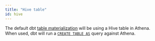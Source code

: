 ```yaml
---
title: "Hive table"
id: hive
---
```


The default dbt [table materialization](https://docs.getdbt.com/docs/build/materializations#table) will be using a Hive table in Athena.
When used, dbt will run a [`CREATE TABLE AS`](https://docs.aws.amazon.com/athena/latest/ug/create-table-as.html) query against Athena.
